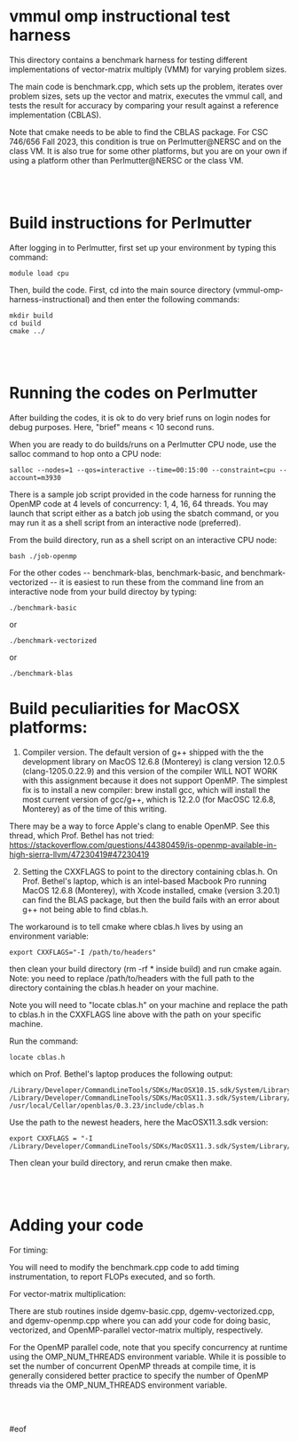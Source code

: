 # vmmul omp instructional test harness

This directory contains a benchmark harness for testing different implementations of
vector-matrix multiply (VMM) for varying problem sizes.

The main code is benchmark.cpp, which sets up the problem, iterates over problem
sizes, sets up the vector and matrix, executes the vmmul call, and tests the
result for accuracy by comparing your result against a reference implementation (CBLAS).

Note that cmake needs to be able to find the CBLAS package. For CSC 746/656 Fall 2023,
this condition is true on Perlmutter@NERSC and on the class VM. It is also true for some
other platforms, but you are on your own if using a platform other than Perlmutter@NERSC
or the class VM.

<br></br>

# Build instructions for Perlmutter

After logging in to Perlmutter, first set up your environment by typing this command:

    module load cpu  

Then, build the code. First, cd into the main source directory (vmmul-omp-harness-instructional) and then enter the following commands:

    mkdir build  
    cd build  
    cmake ../  

<br></br>

# Running the codes on Perlmutter

After building the codes, it is ok to do very brief runs on login nodes for debug purposes.
Here, "brief" means < 10 second runs.

When you are ready to do builds/runs on a Perlmutter CPU node, use the salloc command to hop onto a CPU node:

    salloc --nodes=1 --qos=interactive --time=00:15:00 --constraint=cpu --account=m3930

There is a sample job script provided in the code harness for running the OpenMP code at 4 levels of concurrency: 1, 4, 16, 64 threads. You may launch that script either as a batch job using the sbatch command, or you may run it as a shell script from an interactive node (preferred).

From the build directory, run as a shell script on an interactive CPU node:

    bash ./job-openmp

For the other codes -- benchmark-blas, benchmark-basic, and benchmark-vectorized -- it is easiest to run these from the command line from an interactive node from your build directoy by typing:

    ./benchmark-basic  

or  

    ./benchmark-vectorized   

or  

    ./benchmark-blas  

# Build peculiarities for MacOSX platforms:

1. Compiler version. The default version of g++ shipped with the the development library on MacOS 12.6.8 (Monterey) is clang version 12.0.5 (clang-1205.0.22.9) and this version of the compiler WILL NOT WORK with this assignment because it does not support OpenMP. The simplest fix is to install a new compiler: brew install gcc, which will install the most current version of gcc/g++, which is 12.2.0 (for MacOSC 12.6.8, Monterey) as of the time of this writing.

There may be a way to force Apple's clang to enable OpenMP. See this thread, which Prof. Bethel has not tried: https://stackoverflow.com/questions/44380459/is-openmp-available-in-high-sierra-llvm/47230419#47230419

2. Setting the CXXFLAGS to point to the directory containing cblas.h.
On Prof. Bethel's laptop, which is an intel-based Macbook Pro running MacOS 12.6.8 (Monterey), with
Xcode installed, cmake (version 3.20.1) can find the BLAS package, but then the build fails with
an error about g++ not being able to find cblas.h.

The workaround is to tell cmake where cblas.h lives by using an environment variable:

    export CXXFLAGS="-I /path/to/headers"  

then clean your build directory (rm -rf * inside build) and run cmake again.  Note: you  need to replace /path/to/headers with
the full path to the directory containing the cblas.h header on your machine.

Note you will need to "locate cblas.h" on your machine and replace the path to cblas.h
in the CXXFLAGS line above with the path on your specific machine.

Run the command:  

    locate cblas.h  

which on Prof. Bethel's laptop produces the following output:

    /Library/Developer/CommandLineTools/SDKs/MacOSX10.15.sdk/System/Library/Frameworks/Accelerate.framework/Versions/A/Frameworks/vecLib.framework/Versions/A/Headers/cblas.h  
    /Library/Developer/CommandLineTools/SDKs/MacOSX11.3.sdk/System/Library/Frameworks/Accelerate.framework/Versions/A/Frameworks/vecLib.framework/Versions/A/Headers/cblas.h  
    /usr/local/Cellar/openblas/0.3.23/include/cblas.h 



Use the path to the newest headers, here the MacOSX11.3.sdk version:
    
    export CXXFLAGS = "-I /Library/Developer/CommandLineTools/SDKs/MacOSX11.3.sdk/System/Library/Frameworks/Accelerate.framework/Versions/A/Frameworks/vecLib.framework/Versions/A/Headers/"   

Then clean your build directory, and rerun cmake then make.

<br></br>

# Adding your code

For timing:

You will need to modify the benchmark.cpp code to add timing instrumentation, to 
report FLOPs executed, and so forth.


For vector-matrix multiplication:

There are stub routines inside dgemv-basic.cpp, dgemv-vectorized.cpp, and dgemv-openmp.cpp where you can add your code for doing basic, vectorized, and OpenMP-parallel vector-matrix multiply, respectively.

For the OpenMP parallel code, note that you specify concurrency at runtime using
the OMP_NUM_THREADS environment variable. While it is possible to set the number of
concurrent OpenMP threads at compile time, it is generally considered better practice to
specify the number of OpenMP threads via the OMP_NUM_THREADS environment variable.

<br></br>

#eof
